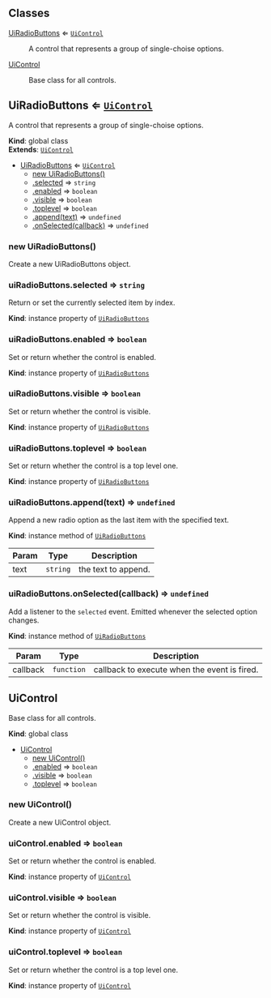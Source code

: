 ## Classes

<dl>
<dt><a href="#UiRadioButtons">UiRadioButtons</a> ⇐ <code><a href="#UiControl">UiControl</a></code></dt>
<dd><p>A control that represents a group of single-choise options.</p>
</dd>
<dt><a href="#UiControl">UiControl</a></dt>
<dd><p>Base class for all controls.</p>
</dd>
</dl>

<a name="UiRadioButtons"></a>

## UiRadioButtons ⇐ [<code>UiControl</code>](#UiControl)
A control that represents a group of single-choise options.

**Kind**: global class  
**Extends**: [<code>UiControl</code>](#UiControl)  

* [UiRadioButtons](#UiRadioButtons) ⇐ [<code>UiControl</code>](#UiControl)
    * [new UiRadioButtons()](#new_UiRadioButtons_new)
    * [.selected](#UiRadioButtons+selected) ⇒ <code>string</code>
    * [.enabled](#UiControl+enabled) ⇒ <code>boolean</code>
    * [.visible](#UiControl+visible) ⇒ <code>boolean</code>
    * [.toplevel](#UiControl+toplevel) ⇒ <code>boolean</code>
    * [.append(text)](#UiRadioButtons+append) ⇒ <code>undefined</code>
    * [.onSelected(callback)](#UiRadioButtons+onSelected) ⇒ <code>undefined</code>

<a name="new_UiRadioButtons_new"></a>

### new UiRadioButtons()
Create a new UiRadioButtons object.

<a name="UiRadioButtons+selected"></a>

### uiRadioButtons.selected ⇒ <code>string</code>
Return or set the currently selected item by index.

**Kind**: instance property of [<code>UiRadioButtons</code>](#UiRadioButtons)  
<a name="UiControl+enabled"></a>

### uiRadioButtons.enabled ⇒ <code>boolean</code>
Set or return whether the control is enabled.

**Kind**: instance property of [<code>UiRadioButtons</code>](#UiRadioButtons)  
<a name="UiControl+visible"></a>

### uiRadioButtons.visible ⇒ <code>boolean</code>
Set or return whether the control is visible.

**Kind**: instance property of [<code>UiRadioButtons</code>](#UiRadioButtons)  
<a name="UiControl+toplevel"></a>

### uiRadioButtons.toplevel ⇒ <code>boolean</code>
Set or return whether the control is a top level one.

**Kind**: instance property of [<code>UiRadioButtons</code>](#UiRadioButtons)  
<a name="UiRadioButtons+append"></a>

### uiRadioButtons.append(text) ⇒ <code>undefined</code>
Append a new radio option as the last item with the specified text.

**Kind**: instance method of [<code>UiRadioButtons</code>](#UiRadioButtons)  

| Param | Type | Description |
| --- | --- | --- |
| text | <code>string</code> | the text to append. |

<a name="UiRadioButtons+onSelected"></a>

### uiRadioButtons.onSelected(callback) ⇒ <code>undefined</code>
Add a listener to the `selected` event. Emitted whenever the selected
option changes.

**Kind**: instance method of [<code>UiRadioButtons</code>](#UiRadioButtons)  

| Param | Type | Description |
| --- | --- | --- |
| callback | <code>function</code> | callback to execute when the event is fired. |

<a name="UiControl"></a>

## UiControl
Base class for all controls.

**Kind**: global class  

* [UiControl](#UiControl)
    * [new UiControl()](#new_UiControl_new)
    * [.enabled](#UiControl+enabled) ⇒ <code>boolean</code>
    * [.visible](#UiControl+visible) ⇒ <code>boolean</code>
    * [.toplevel](#UiControl+toplevel) ⇒ <code>boolean</code>

<a name="new_UiControl_new"></a>

### new UiControl()
Create a new UiControl object.

<a name="UiControl+enabled"></a>

### uiControl.enabled ⇒ <code>boolean</code>
Set or return whether the control is enabled.

**Kind**: instance property of [<code>UiControl</code>](#UiControl)  
<a name="UiControl+visible"></a>

### uiControl.visible ⇒ <code>boolean</code>
Set or return whether the control is visible.

**Kind**: instance property of [<code>UiControl</code>](#UiControl)  
<a name="UiControl+toplevel"></a>

### uiControl.toplevel ⇒ <code>boolean</code>
Set or return whether the control is a top level one.

**Kind**: instance property of [<code>UiControl</code>](#UiControl)  
